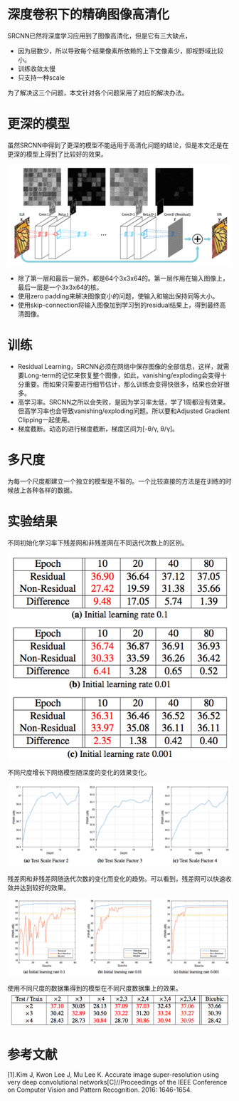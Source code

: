 # 深度卷积下的精确图像高清化

SRCNN已然将深度学习应用到了图像高清化，但是它有三大缺点，

- 因为层数少，所以导致每个结果像素所依赖的上下文像素少，即视野域比较小。
- 训练收敛太慢
- 只支持一种scale

为了解决这三个问题，本文针对各个问题采用了对应的解决办法。

# 更深的模型

虽然SRCNN中得到了更深的模型不能适用于高清化问题的结论，但是本文还是在更深的模型上得到了比较好的效果。

![](./1.png)

- 除了第一层和最后一层外，都是64个3x3x64的。第一层作用在输入图像上，最后一层是一个3x3x64的核。
- 使用zero padding来解决图像变小的问题，使输入和输出保持同等大小。
- 使用skip-connection将输入图像加到学习到的residual结果上，得到最终高清图像。

# 训练

- Residual Learning，SRCNN必须在网络中保存图像的全部信息，这样，就需要Long-term的记忆来恢复整个图像，如此，vanishing/exploding会变得十分重要。而如果只需要进行细节估计，那么训练会变得快很多，结果也会好很多。
- 高学习率。SRCNN之所以会失败，是因为学习率太低，学了1周都没有效果。但高学习率也会导致vanishing/exploding问题。所以要和Adjusted Gradient Clipping一起使用。
- 梯度截断。动态的进行梯度截断，梯度区间为[-θ/γ, θ/γ]。

# 多尺度

为每一个尺度都建立一个独立的模型是不智的。一个比较直接的方法是在训练的时候放上各种各样的数据。

# 实验结果

不同初始化学习率下残差网和非残差网在不同迭代次数上的区别。

![](./2.png)

不同尺度增长下网络模型随深度的变化的效果变化。

![](./3.png)

残差网和非残差网随迭代次数的变化而变化的趋势。可以看到，残差网可以快速收敛并达到较好的效果。

![](./4.png)

使用不同尺度的数据集得到的模型在不同尺度数据集上的效果。
![](./5.png)
# 参考文献

[1].Kim J, Kwon Lee J, Mu Lee K. Accurate image super-resolution using very deep convolutional networks[C]//Proceedings of the IEEE Conference on Computer Vision and Pattern Recognition. 2016: 1646-1654.